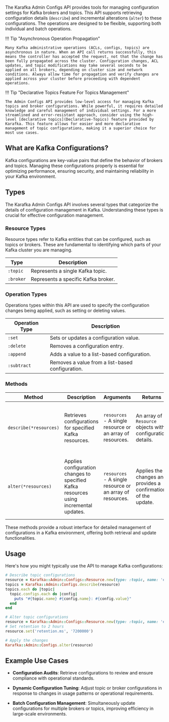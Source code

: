 The Karafka Admin Configs API provides tools for managing configuration settings for Kafka brokers and topics. This API supports retrieving configuration details (`describe`) and incremental alterations (`alter`) to these configurations. The operations are designed to be flexible, supporting both individual and batch operations.

!!! Tip "Asynchronous Operation Propagation"

    Many Kafka administrative operations (ACLs, configs, topics) are asynchronous in nature. When an API call returns successfully, this means the controller has accepted the request, not that the change has been fully propagated across the cluster. Configuration changes, ACL updates, and topic modifications may take several seconds to be applied on all brokers, depending on cluster size and network conditions. Always allow time for propagation and verify changes are applied across your cluster before proceeding with dependent operations.

!!! Tip "Declarative Topics Feature For Topics Management"

    The Admin Configs API provides low-level access for managing Kafka topics and broker configurations. While powerful, it requires detailed knowledge and careful management of individual settings. For a more streamlined and error-resistant approach, consider using the high-level [declarative topics](Declarative-Topics) feature provided by Karafka. This feature allows for easier and more declarative management of topic configurations, making it a superior choice for most use cases.

## What are Kafka Configurations?

Kafka configurations are key-value pairs that define the behavior of brokers and topics. Managing these configurations properly is essential for optimizing performance, ensuring security, and maintaining reliability in your Kafka environment.

## Types

The Karafka Admin Configs API involves several types that categorize the details of configuration management in Kafka. Understanding these types is crucial for effective configuration management.

### Resource Types

Resource types refer to Kafka entities that can be configured, such as topics or brokers. These are fundamental to identifying which parts of your Kafka cluster you are managing.

<table>
  <thead>
    <tr>
      <th>Type</th>
      <th>Description</th>
    </tr>
  </thead>
  <tbody>
    <tr>
      <td><code>:topic</code></td>
      <td>Represents a single Kafka topic.</td>
    </tr>
    <tr>
      <td><code>:broker</code></td>
      <td>Represents a specific Kafka broker.</td>
    </tr>
  </tbody>
</table>

### Operation Types

Operations types within this API are used to specify the configuration changes being applied, such as setting or deleting values.

<table>
  <thead>
    <tr>
      <th>Operation Type</th>
      <th>Description</th>
    </tr>
  </thead>
  <tbody>
    <tr>
      <td><code>:set</code></td>
      <td>Sets or updates a configuration value.</td>
    </tr>
    <tr>
      <td><code>:delete</code></td>
      <td>Removes a configuration entry.</td>
    </tr>
    <tr>
      <td><code>:append</code></td>
      <td>Adds a value to a list-based configuration.</td>
    </tr>
    <tr>
      <td><code>:subtract</code></td>
      <td>Removes a value from a list-based configuration.</td>
    </tr>
  </tbody>
</table>

### Methods

<table>
  <thead>
    <tr>
      <th>Method</th>
      <th>Description</th>
      <th>Arguments</th>
      <th>Returns</th>
      <th>Notes</th>
    </tr>
  </thead>
  <tbody>
    <tr>
      <td><code>describe(*resources)</code></td>
      <td>Retrieves configurations for specified Kafka resources.</td>
      <td><code>resources</code> - A single resource or an array of resources.</td>
      <td>An array of <code>Resource</code> objects with configuration details.</td>
      <td>Fetches configuration details in a single operation, even for multiple resources.</td>
    </tr>
    <tr>
      <td><code>alter(*resources)</code></td>
      <td>Applies configuration changes to specified Kafka resources using incremental updates.</td>
      <td><code>resources</code> - A single resource or an array of resources.</td>
      <td>Applies the changes and provides a confirmation of the update.</td>
      <td>This method is non-transactional and may succeed partially; validate configurations before applying.</td>
    </tr>
  </tbody>
</table>

These methods provide a robust interface for detailed management of configurations in a Kafka environment, offering both retrieval and update functionalities.

## Usage

Here's how you might typically use the API to manage Kafka configurations:

```ruby
# Describe topic configurations
resource = Karafka::Admin::Configs::Resource.new(type: :topic, name: 'example')
topics = Karafka::Admin::Configs.describe(resource)
topics.each do |topic|
  topic.configs.each do |config|
    puts "#{topic.name} #{config.name}: #{config.value}"
  end
end

# Alter topic configurations
resource = Karafka::Admin::Configs::Resource.new(type: :topic, name: 'example')
# Set retention to 2 hours
resource.set('retention.ms', '7200000')

# Apply the changes
Karafka::Admin::Configs.alter(resource)
```

## Example Use Cases

- **Configuration Audits**: Retrieve configurations to review and ensure compliance with operational standards.

- **Dynamic Configuration Tuning**: Adjust topic or broker configurations in response to changes in usage patterns or operational requirements.

- **Batch Configuration Management**: Simultaneously update configurations for multiple brokers or topics, improving efficiency in large-scale environments.

